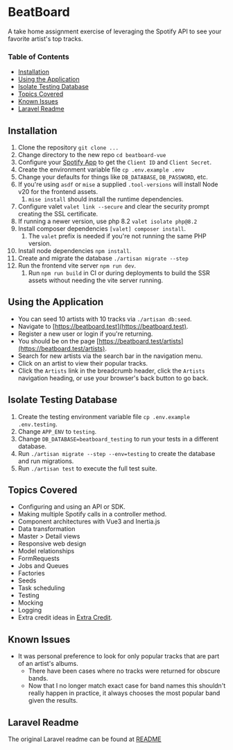 # BeatBoard

A take home assignment exercise of leveraging the Spotify API to see your favorite artist's top tracks.

### Table of Contents

* [Installation](#installation)
* [Using the Application](#using-the-application)
* [Isolate Testing Database](#isolate-testing-database)
* [Topics Covered](#topics-covered)
* [Known Issues](#known-issues)
* [Laravel Readme](#laravel-readme)

## Installation

1. Clone the repository `git clone ...`
2. Change directory to the new repo `cd beatboard-vue`
3. Configure your [Spotify App](https://developer.spotify.com/dashboard) to get the `Client ID` and `Client Secret`.
4. Create the environment variable file `cp .env.example .env`
5. Change your defaults for things like `DB_DATABASE`, `DB_PASSWORD`, etc.
6. If you're using `asdf` or `mise` a supplied `.tool-versions` will install Node v20 for the frontend assets.
    1. `mise install` should install the runtime dependencies.
7. Configure valet `valet link --secure` and clear the security prompt creating the SSL certificate.
8. If running a newer version, use php 8.2 `valet isolate php@8.2`
9. Install composer dependencies `[valet] composer install`.
    1. The `valet` prefix is needed if you're not running the same PHP version.
10. Install node dependencies `npm install`.
11. Create and migrate the database `./artisan migrate --step`
12. Run the frontend vite server `npm run dev`.
    1. Run `npm run build` in CI or during deployments to build the SSR assets without needing the vite server running.

## Using the Application

* You can seed 10 artists with 10 tracks via `./artisan db:seed`.
* Navigate to [https://beatboard.test](https://beatboard.test).
* Register a new user or login if you're returning.
* You should be on the page [https://beatboard.test/artists](https://beatboard.test/artists).
* Search for new artists via the search bar in the navigation menu.
* Click on an artist to view their popular tracks.
* Click the `Artists` link in the breadcrumb header, click the `Artists` navigation heading, or use your browser's back button to go back.

## Isolate Testing Database

1. Create the testing environment variable file `cp .env.example .env.testing`.
2. Change `APP_ENV` to `testing`.
3. Change `DB_DATABASE=beatboard_testing` to run your tests in a different database.
4. Run `./artisan migrate --step --env=testing` to create the database and run migrations.
5. Run `./artisan test` to execute the full test suite.

## Topics Covered

* Configuring and using an API or SDK.
* Making multiple Spotify calls in a controller method.
* Component architectures with Vue3 and Inertia.js
* Data transformation
* Master > Detail views
* Responsive web design
* Model relationships
* FormRequests
* Jobs and Queues
* Factories
* Seeds
* Task scheduling
* Testing
* Mocking
* Logging
* Extra credit ideas in [Extra Credit](documentation/todo.md#extra-credit).

## Known Issues

* It was personal preference to look for only popular tracks that are part of an artist's albums.
    * There have been cases where no tracks were returned for obscure bands.
    * Now that I no longer match exact case for band names this shouldn't really happen in practice, it always chooses the most popular band given the results.

## Laravel Readme

The original Laravel readme can be found at [README](README-Laravel.md)

